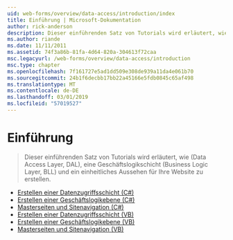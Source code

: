 ```yaml
---
uid: web-forms/overview/data-access/introduction/index
title: Einführung | Microsoft-Dokumentation
author: rick-anderson
description: Dieser einführenden Satz von Tutorials wird erläutert, wie (Data Access Layer, DAL), eine Geschäftslogikschicht (Business Logic Layer, BLL) und ein einheitliches Aussehen für Ihre Website zu erstellen.
ms.author: riande
ms.date: 11/11/2011
ms.assetid: 74f3a86b-81fa-4d64-820a-304613f72caa
msc.legacyurl: /web-forms/overview/data-access/introduction
msc.type: chapter
ms.openlocfilehash: 7f161727e5ad1dd509e308de939a11da4e061b70
ms.sourcegitcommit: 24b1f6decbb17bb22a45166e5fdb0845c65af498
ms.translationtype: MT
ms.contentlocale: de-DE
ms.lasthandoff: 03/01/2019
ms.locfileid: "57019527"
---
```

<a name="introduction"></a>Einführung
====================
> Dieser einführenden Satz von Tutorials wird erläutert, wie (Data Access Layer, DAL), eine Geschäftslogikschicht (Business Logic Layer, BLL) und ein einheitliches Aussehen für Ihre Website zu erstellen.


- [Erstellen einer Datenzugriffsschicht (C#)](creating-a-data-access-layer-cs.md)
- [Erstellen einer Geschäftslogikebene (C#)](creating-a-business-logic-layer-cs.md)
- [Masterseiten und Sitenavigation (C#)](master-pages-and-site-navigation-cs.md)
- [Erstellen einer Datenzugriffsschicht (VB)](creating-a-data-access-layer-vb.md)
- [Erstellen einer Geschäftslogikebene (VB)](creating-a-business-logic-layer-vb.md)
- [Masterseiten und Sitenavigation (VB)](master-pages-and-site-navigation-vb.md)
